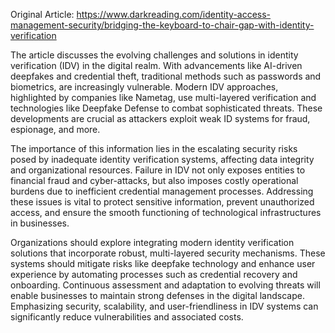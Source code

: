 Original Article: https://www.darkreading.com/identity-access-management-security/bridging-the-keyboard-to-chair-gap-with-identity-verification

The article discusses the evolving challenges and solutions in identity verification (IDV) in the digital realm. With advancements like AI-driven deepfakes and credential theft, traditional methods such as passwords and biometrics, are increasingly vulnerable. Modern IDV approaches, highlighted by companies like Nametag, use multi-layered verification and technologies like Deepfake Defense to combat sophisticated threats. These developments are crucial as attackers exploit weak ID systems for fraud, espionage, and more.

The importance of this information lies in the escalating security risks posed by inadequate identity verification systems, affecting data integrity and organizational resources. Failure in IDV not only exposes entities to financial fraud and cyber-attacks, but also imposes costly operational burdens due to inefficient credential management processes. Addressing these issues is vital to protect sensitive information, prevent unauthorized access, and ensure the smooth functioning of technological infrastructures in businesses.

Organizations should explore integrating modern identity verification solutions that incorporate robust, multi-layered security mechanisms. These systems should mitigate risks like deepfake technology and enhance user experience by automating processes such as credential recovery and onboarding. Continuous assessment and adaptation to evolving threats will enable businesses to maintain strong defenses in the digital landscape. Emphasizing security, scalability, and user-friendliness in IDV systems can significantly reduce vulnerabilities and associated costs.